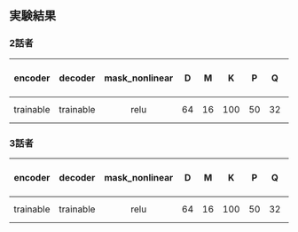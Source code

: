 ## 実験結果
### 2話者
| encoder | decoder | mask_nonlinear | D | M | K | P | Q | N | J | H | causal | batch size | optimizer | lr | gradient clipping | SI-SDRi [dB] | SDRi [dB] | PESQ |
| :---: | :---: | :---: | :---: | :---: | :---: | :---: | :---: | :---: | :---: | :---: | :---: | :---: | :---: | :---: | :---: | :---: | :---: | :---: |
| trainable | trainable | relu | 64 | 16 | 100 | 50 | 32 | 6 | 8 | 128 | False | 4 | adam | 1e-3 | 5 |  |  |  |

### 3話者
| encoder | decoder | mask_nonlinear | D | M | K | P | Q | N | J | H | causal | batch size | optimizer | lr | gradient clipping | SI-SDRi [dB] | SDRi [dB] | PESQ |
| :---: | :---: | :---: | :---: | :---: | :---: | :---: | :---: | :---: | :---: | :---: | :---: | :---: | :---: | :---: | :---: | :---: | :---: | :---: |
| trainable | trainable | relu | 64 | 16 | 100 | 50 | 32 | 6 | 8 | 128 | False | 4 | adam | 1e-3 | 5 |  |  |  |